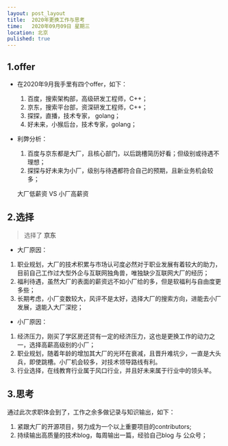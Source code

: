 ```yaml
---
layout: post_layout
title:  2020年更换工作与思考
time:   2020年09月09日 星期三
location: 北京
pulished: true
---
```



## 1.offer

- 在2020年9月我手里有四个offer，如下： 
    1. 百度，搜索架构部，高级研发工程师，C++；
    2. 京东，搜索平台部，资深研发工程师，C++；
    3. 探探，直播，技术专家， golang；
    4. 好未来，小猴后台，技术专家，golang；

- 利弊分析：
    1. 百度与京东都是大厂，且核心部门，以后跳槽简历好看；但级别或待遇不理想；
    2. 探探与好未来为小厂，级别与待遇都符合自己的预期，且新业务机会较多；

    大厂低薪资 VS 小厂高薪资

## 2.选择

> 选择了 **京东**
   
   - 大厂原因：
   1. 职业规划，大厂的技术积累与市场认可度必然对于职业发展有着较大的助力，目前自己工作过大型外企与互联网独角兽，唯独缺少互联网大厂的经历；
   2. 福利待遇，虽然大厂的表面的薪资远不如小厂给的多，但是软福利与自由度更多些；
   3. 长期考虑，小厂变数较大，风评不是太好，选择大厂的搜索方向，进能去小厂发展，退能入大厂深挖；
   
   - 小厂原因：
   1. 经济压力，刚买了学区房还贷有一定的经济压力，这也是更换工作的动力之一，选择高薪高级别的小厂；
   2. 职业规划，随着年龄的增加其大厂的光环在衰减，且晋升难坑少，一直是大头兵，即使跳槽。小厂机会较多，对技术领导路线有利。
   3. 行业选择，在线教育行业属于风口行业，并且好未来属于行业中的领头羊。

## 3.思考
  
   通过此次求职体会到了，工作之余多做记录与知识输出，如下：
   1. 紧跟大厂的开源项目，努力成为一个以上重要项目的contributors;
   2. 持续输出高质量的技术blog，每周输出一篇，经验自己blog 与 公众号；


